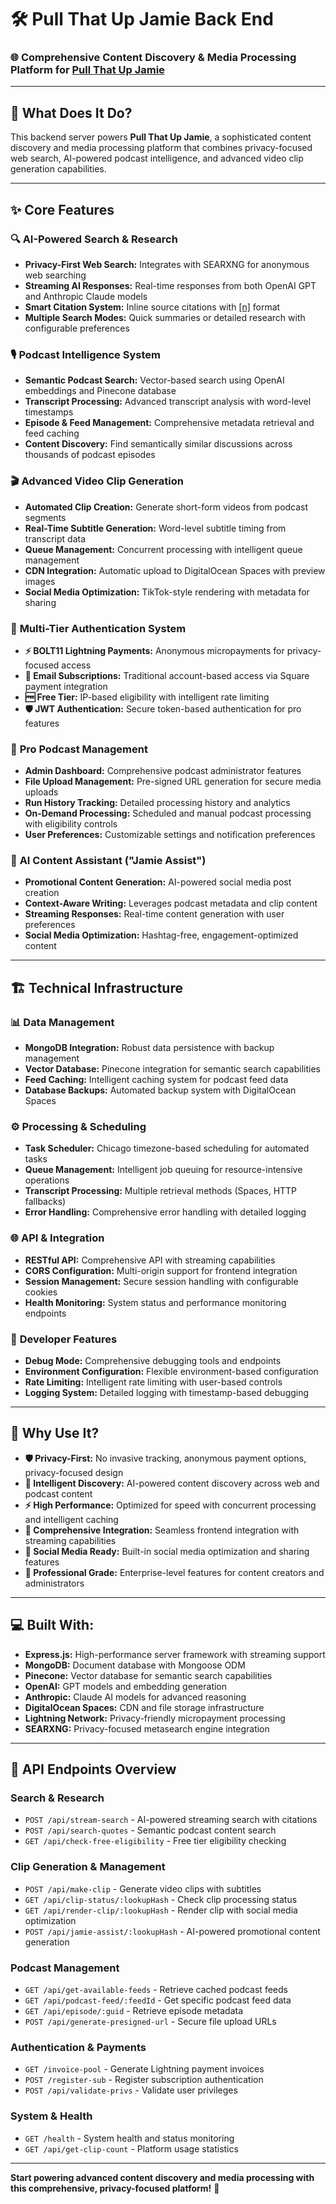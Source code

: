 # 🛠️ Pull That Up Jamie Back End  
### 🌐 Comprehensive Content Discovery & Media Processing Platform for [Pull That Up Jamie](https://github.com/uncleJim21/pullthatupjamie-react/tree/jc/prep-for-open-source)

---

## 🔑 **What Does It Do?**  
This backend server powers **Pull That Up Jamie**, a sophisticated content discovery and media processing platform that combines privacy-focused web search, AI-powered podcast intelligence, and advanced video clip generation capabilities.

---

## ✨ **Core Features**

### 🔍 **AI-Powered Search & Research**
- **Privacy-First Web Search:** Integrates with SEARXNG for anonymous web searching
- **Streaming AI Responses:** Real-time responses from both OpenAI GPT and Anthropic Claude models
- **Smart Citation System:** Inline source citations with [[n]](url) format
- **Multiple Search Modes:** Quick summaries or detailed research with configurable preferences

### 🎙️ **Podcast Intelligence System**
- **Semantic Podcast Search:** Vector-based search using OpenAI embeddings and Pinecone database
- **Transcript Processing:** Advanced transcript analysis with word-level timestamps
- **Episode & Feed Management:** Comprehensive metadata retrieval and feed caching
- **Content Discovery:** Find semantically similar discussions across thousands of podcast episodes

### 🎬 **Advanced Video Clip Generation**
- **Automated Clip Creation:** Generate short-form videos from podcast segments
- **Real-Time Subtitle Generation:** Word-level subtitle timing from transcript data
- **Queue Management:** Concurrent processing with intelligent queue management
- **CDN Integration:** Automatic upload to DigitalOcean Spaces with preview images
- **Social Media Optimization:** TikTok-style rendering with metadata for sharing

### 🔐 **Multi-Tier Authentication System**
- **⚡ BOLT11 Lightning Payments:** Anonymous micropayments for privacy-focused access
- **📧 Email Subscriptions:** Traditional account-based access via Square payment integration  
- **🆓 Free Tier:** IP-based eligibility with intelligent rate limiting
- **🛡️ JWT Authentication:** Secure token-based authentication for pro features

### 👑 **Pro Podcast Management**
- **Admin Dashboard:** Comprehensive podcast administrator features
- **File Upload Management:** Pre-signed URL generation for secure media uploads
- **Run History Tracking:** Detailed processing history and analytics
- **On-Demand Processing:** Scheduled and manual podcast processing with eligibility controls
- **User Preferences:** Customizable settings and notification preferences

### 🤖 **AI Content Assistant ("Jamie Assist")**
- **Promotional Content Generation:** AI-powered social media post creation
- **Context-Aware Writing:** Leverages podcast metadata and clip content
- **Streaming Responses:** Real-time content generation with user preferences
- **Social Media Optimization:** Hashtag-free, engagement-optimized content

---

## 🏗️ **Technical Infrastructure**

### 📊 **Data Management**
- **MongoDB Integration:** Robust data persistence with backup management
- **Vector Database:** Pinecone integration for semantic search capabilities
- **Feed Caching:** Intelligent caching system for podcast feed data
- **Database Backups:** Automated backup system with DigitalOcean Spaces

### ⚙️ **Processing & Scheduling**
- **Task Scheduler:** Chicago timezone-based scheduling for automated tasks
- **Queue Management:** Intelligent job queuing for resource-intensive operations
- **Transcript Processing:** Multiple retrieval methods (Spaces, HTTP fallbacks)
- **Error Handling:** Comprehensive error handling with detailed logging

### 🌐 **API & Integration**
- **RESTful API:** Comprehensive API with streaming capabilities
- **CORS Configuration:** Multi-origin support for frontend integration
- **Session Management:** Secure session handling with configurable cookies
- **Health Monitoring:** System status and performance monitoring endpoints

### 🔧 **Developer Features**
- **Debug Mode:** Comprehensive debugging tools and endpoints
- **Environment Configuration:** Flexible environment-based configuration
- **Rate Limiting:** Intelligent rate limiting with user-based controls
- **Logging System:** Detailed logging with timestamp-based debugging

---

## 🚀 **Why Use It?**  
- **🛡️ Privacy-First:** No invasive tracking, anonymous payment options, privacy-focused design
- **🎯 Intelligent Discovery:** AI-powered content discovery across web and podcast content  
- **⚡ High Performance:** Optimized for speed with concurrent processing and intelligent caching
- **🔌 Comprehensive Integration:** Seamless frontend integration with streaming capabilities
- **📱 Social Media Ready:** Built-in social media optimization and sharing features
- **🎨 Professional Grade:** Enterprise-level features for content creators and administrators

---

## 💻 **Built With:**  
- **Express.js:** High-performance server framework with streaming support
- **MongoDB:** Document database with Mongoose ODM
- **Pinecone:** Vector database for semantic search capabilities
- **OpenAI:** GPT models and embedding generation
- **Anthropic:** Claude AI models for advanced reasoning
- **DigitalOcean Spaces:** CDN and file storage infrastructure
- **Lightning Network:** Privacy-friendly micropayment processing
- **SEARXNG:** Privacy-focused metasearch engine integration

---

## 📡 **API Endpoints Overview**

### Search & Research
- `POST /api/stream-search` - AI-powered streaming search with citations
- `POST /api/search-quotes` - Semantic podcast content search
- `GET /api/check-free-eligibility` - Free tier eligibility checking

### Clip Generation & Management  
- `POST /api/make-clip` - Generate video clips with subtitles
- `GET /api/clip-status/:lookupHash` - Check clip processing status
- `GET /api/render-clip/:lookupHash` - Render clip with social media optimization
- `POST /api/jamie-assist/:lookupHash` - AI-powered promotional content generation

### Podcast Management
- `GET /api/get-available-feeds` - Retrieve cached podcast feeds
- `GET /api/podcast-feed/:feedId` - Get specific podcast feed data
- `GET /api/episode/:guid` - Retrieve episode metadata
- `POST /api/generate-presigned-url` - Secure file upload URLs

### Authentication & Payments
- `GET /invoice-pool` - Generate Lightning payment invoices
- `POST /register-sub` - Register subscription authentication
- `POST /api/validate-privs` - Validate user privileges

### System & Health
- `GET /health` - System health and status monitoring
- `GET /api/get-clip-count` - Platform usage statistics

---

**Start powering advanced content discovery and media processing with this comprehensive, privacy-focused platform!** 🚀
